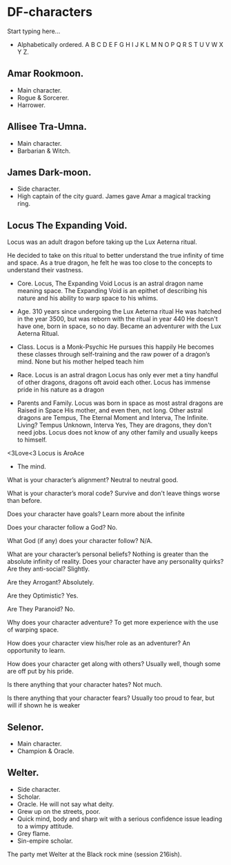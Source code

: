 # DF-characters

Start typing here...

- Alphabetically ordered.
A B C D E F G H I J K L M N O P Q R S T U V W X Y Z.

## Amar Rookmoon.
- Main character.
- Rogue & Sorcerer.
- Harrower.

## Allisee Tra-Umna.
- Main character.
- Barbarian & Witch.

## James Dark-moon.
- Side character.
- High captain of the city guard.
James gave Amar a magical tracking ring.

## Locus The Expanding Void. 

Locus was an adult dragon before taking up the Lux Aeterna ritual.

He decided to take on this ritual to better understand the true infinity of time and space.
As a true dragon, he felt he was too close to the concepts to understand their vastness.

- Core.
Locus, The Expanding Void
Locus is an astral dragon name meaning space.
The Expanding Void is an epithet of describing his nature and his ability to warp space to his whims.

- Age.
310 years since undergoing the Lux Aeterna ritual
He was hatched in the year 3500, but was reborn with the ritual in year 440
He doesn't have one, born in space, so no day.
Became an adventurer with the Lux Aeterna Ritual.

- Class.
Locus is a Monk-Psychic
He pursues this happily
He becomes these classes through self-training and the raw power of a dragon’s mind.
None but his mother helped teach him

- Race.
Locus is an astral dragon
Locus has only ever met a tiny handful of other dragons, dragons oft avoid each other.
Locus has immense pride in his nature as a dragon

- Parents and Family.
Locus was born in space as most astral dragons are
Raised in Space
His mother, and even then, not long.
Other astral dragons are Tempus, The Eternal Moment and Interva, The Infinite.
Living?
Tempus Unknown, Interva Yes, 
They are dragons, they don't need jobs.
Locus does not know of any other family and usually keeps to himself.

<3Love<3
Locus is AroAce

- The mind.

What is your character’s alignment?
Neutral to neutral good.

What is your character’s moral code?
Survive and don't leave things worse than before.

Does your character have goals?
Learn more about the infinite

Does your character follow a God?
No.

What God (if any) does your character follow?
N/A.

What are your character’s personal beliefs?
Nothing is greater than the absolute infinity of reality.
Does your character have any personality quirks?
Are they anti-social?
Slightly.

Are they Arrogant?
Absolutely.

Are they Optimistic?
Yes.

Are They Paranoid?
No.

Why does your character adventure?
To get more experience with the use of warping space.

How does your character view his/her role as an adventurer?
An opportunity to learn.

How does your character get along with others?
Usually well, though some are off put by his pride.

Is there anything that your character hates?
Not much.

Is there anything that your character fears?
Usually too proud to fear, but will if shown he is weaker

## Selenor.
- Main character.
- Champion & Oracle.

## Welter.
- Side character.
- Scholar.
- Oracle. He will not say what deity.
- Grew up on the streets, poor.
- Quick mind, body and sharp wit with a serious confidence issue leading to a wimpy attitude.
- Grey flame.
- Sin-empire scholar.

The party met Welter at the Black rock mine (session 216ish).

